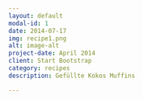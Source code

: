 ```yaml
---
layout: default
modal-id: 1
date: 2014-07-17
img: recipe1.png
alt: image-alt
project-date: April 2014
client: Start Bootstrap
category: recipes
description: Gefüllte Kokos Muffins

---
```

